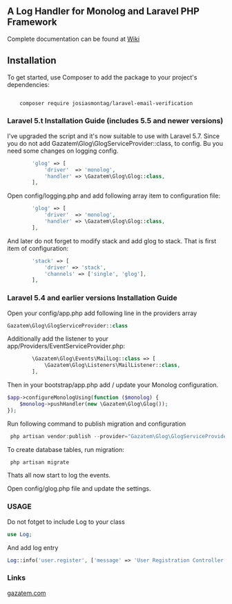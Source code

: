 ## A Log Handler for Monolog and Laravel PHP Framework

Complete documentation can be found at [Wiki](https://github.com/gazatem/glog/wiki)

## Installation

To get started, use Composer to add the package to your project's dependencies:

```bash

    composer require josiasmontag/laravel-email-verification

```


### Laravel 5.t Installation Guide (includes 5.5 and newer versions)

I've upgraded the script and it's now suitable to use with Laravel 5.7. Since you do not add Gazatem\Glog\GlogServiceProvider::class, to config. Bu you need some changes on logging config.


```php
        'glog' => [
            'driver'  => 'monolog',
            'handler' => \Gazatem\Glog\Glog::class,
        ],
```



Open config/logging.php and add following array item to configuration file:

```php
        'glog' => [
            'driver'  => 'monolog',
            'handler' => \Gazatem\Glog\Glog::class,
        ],
```

And later do not forget to modify stack and add glog to stack. That is first item of configuration:

```php
        'stack' => [
            'driver' => 'stack',
            'channels' => ['single', 'glog'],
        ],
```



### Laravel 5.4 and earlier versions Installation Guide

Open your config/app.php add following line in the providers array

```php
Gazatem\Glog\GlogServiceProvider::class
```

Additionally add the listener to your app/Providers/EventServiceProvider.php:

```php
        \Gazatem\Glog\Events\MailLog::class => [
            \Gazatem\Glog\Listeners\MailListener::class,
        ],
```

Then in your bootstrap/app.php add / update your Monolog configuration.

```php
$app->configureMonologUsing(function ($monolog) {
    $monolog->pushHandler(new \Gazatem\Glog\Glog());
});
```

Run following command to publish migration and configuration


```php
 php artisan vendor:publish --provider="Gazatem\Glog\GlogServiceProvider"
```

To create database tables, run migration:
```php
 php artisan migrate
```


Thats all now start to log the events.

Open config/glog.php file and update the settings.

### USAGE

Do not fotget to include Log to your class

```php
use Log;
```

And add log entry
```php
Log::info('user.register', ['message' => 'User Registration Controller', 'id' => 23, 'name' => 'John Doe', 'email' => 'john@example.com']);
```


### Links
[gazatem.com](https://www.gazatem.com)
